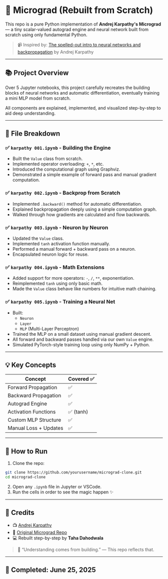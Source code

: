# 🧠 Micrograd (Rebuilt from Scratch)

This repo is a pure Python implementation of **Andrej Karpathy's Micrograd** — a tiny scalar-valued autograd engine and neural network built from scratch using only fundamental Python.

> 📹 Inspired by: [The spelled-out intro to neural networks and backpropagation](https://youtu.be/VMj-3S1tku0) by Andrej Karpathy

---

## 📚 Project Overview

Over 5 Jupyter notebooks, this project carefully recreates the building blocks of neural networks and automatic differentiation, eventually training a mini MLP model from scratch.

All components are explained, implemented, and visualized step-by-step to aid deep understanding.

---

## 🔁 File Breakdown

### ✅ `karpathy 001.ipynb` - Building the Engine
- Built the `Value` class from scratch.
- Implemented operator overloading: `+`, `*`, etc.
- Introduced the computational graph using Graphviz.
- Demonstrated a simple example of forward pass and manual gradient computation.

### ✅ `karpathy 002.ipynb` - Backprop from Scratch
- Implemented `.backward()` method for automatic differentiation.
- Explained backpropagation deeply using a simple computation graph.
- Walked through how gradients are calculated and flow backwards.

### ✅ `karpathy 003.ipynb` - Neuron by Neuron
- Updated the `Value` class.
- Implemented `tanh` activation function manually.
- Performed a manual forward + backward pass on a neuron.
- Encapsulated neuron logic for reuse.

### ✅ `karpathy 004.ipynb` - Math Extensions
- Added support for more operators: `-`, `/`, `**`, exponentiation.
- Reimplemented `tanh` using only basic math.
- Made the `Value` class behave like numbers for intuitive math chaining.

### ✅ `karpathy 005.ipynb` - Training a Neural Net
- Built:
  - `Neuron`
  - `Layer`
  - `MLP` (Multi-Layer Perceptron)
- Trained the MLP on a small dataset using manual gradient descent.
- All forward and backward passes handled via our own `Value` engine.
- Simulated PyTorch-style training loop using only NumPy + Python.

---

## 💡 Key Concepts

| Concept               | Covered ✅ |
|-----------------------|-----------|
| Forward Propagation   | ✅         |
| Backward Propagation  | ✅         |
| Autograd Engine       | ✅         |
| Activation Functions  | ✅ (tanh)  |
| Custom MLP Structure  | ✅         |
| Manual Loss + Updates | ✅         |

---

## 🚀 How to Run

1. Clone the repo:
```bash
git clone https://github.com/yourusername/micrograd-clone.git
cd micrograd-clone
```

2. Open any `.ipynb` file in Jupyter or VSCode.
3. Run the cells in order to see the magic happen ✨

---

## 🙏 Credits

- 📺 [Andrej Karpathy](https://www.youtube.com/@karpathy)
- 🔗 [Original Micrograd Repo](https://github.com/karpathy/micrograd)
- 💻 Rebuilt step-by-step by **Taha Dahodwala**

> 🧠 “Understanding comes from building.” — This repo reflects that.

---

## 📅 Completed: June 25, 2025

